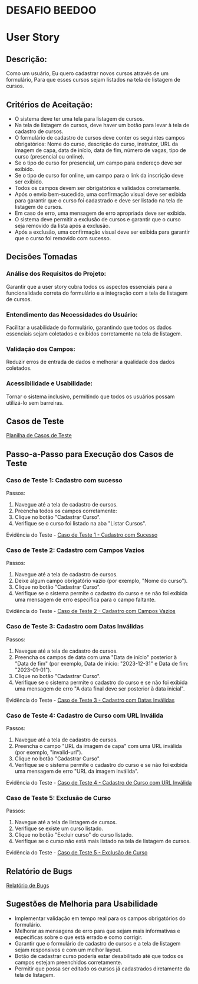 # DESAFIO BEEDOO

# User Story

## **Descrição:**
Como um usuário,
Eu quero cadastrar novos cursos através de um formulário,
Para que esses cursos sejam listados na tela de listagem de cursos.

## **Critérios de Aceitação:**
- O sistema deve ter uma tela para listagem de cursos.
- Na tela de listagem de cursos, deve haver um botão para levar à tela de cadastro de cursos.
- O formulário de cadastro de cursos deve conter os seguintes campos obrigatórios: Nome do curso, descrição do curso, instrutor, URL da imagem de capa, data de início, data de fim, número de vagas, tipo de curso (presencial ou online).
- Se o tipo de curso for presencial, um campo para endereço deve ser exibido.
- Se o tipo de curso for online, um campo para o link da inscrição deve ser exibido.
- Todos os campos devem ser obrigatórios e validados corretamente.
- Após o envio bem-sucedido, uma confirmação visual deve ser exibida para garantir que o curso foi cadastrado e deve ser listado na tela de listagem de cursos.
- Em caso de erro, uma mensagem de erro apropriada deve ser exibida.
- O sistema deve permitir a exclusão de cursos e garantir que o curso seja removido da lista após a exclusão.
- Após a exclusão, uma confirmação visual deve ser exibida para garantir que o curso foi removido com sucesso.

## Decisões Tomadas

### Análise dos Requisitos do Projeto:
Garantir que a user story cubra todos os aspectos essenciais para a funcionalidade correta do formulário e a integração com a tela de listagem de cursos.

### Entendimento das Necessidades do Usuário:
Facilitar a usabilidade do formulário, garantindo que todos os dados essenciais sejam coletados e exibidos corretamente na tela de listagem.

### Validação dos Campos:
Reduzir erros de entrada de dados e melhorar a qualidade dos dados coletados.

### Acessibilidade e Usabilidade:
Tornar o sistema inclusivo, permitindo que todos os usuários possam utilizá-lo sem barreiras.

## Casos de Teste
[Planilha de Casos de Teste](https://docs.google.com/spreadsheets/d/1Qr71w3px3hI-8yiCwXC1dDrGrHwPp5-AjKKGXFb2R6Y/edit?usp=sharing)

## Passo-a-Passo para Execução dos Casos de Teste

### Caso de Teste 1: Cadastro com sucesso
Passos:
1. Navegue até a tela de cadastro de cursos.
2. Preencha todos os campos corretamente:
3. Clique no botão "Cadastrar Curso".
4. Verifique se o curso foi listado na aba "Listar Cursos".

Evidência do Teste - [Caso de Teste 1 - Cadastro com Sucesso](https://drive.google.com/file/d/17_yecmiT2vCArfUdKgqiu1Z7gVcwXOrM/view?usp=drive_link)

### Caso de Teste 2: Cadastro com Campos Vazios
Passos:
1. Navegue até a tela de cadastro de cursos.
2. Deixe algum campo obrigatório vazio (por exemplo, "Nome do curso").
3. Clique no botão "Cadastrar Curso".
4. Verifique se o sistema permite o cadastro do curso e se não foi exibida uma mensagem de erro específica para o campo faltante.
 
Evidência do Teste - [Caso de Teste 2 - Cadastro com Campos Vazios](https://drive.google.com/file/d/113nUypCKq4MBqKodn5IOKvmhNl7CX-Ax/view?usp=drive_link)

### Caso de Teste 3: Cadastro com Datas Inválidas
Passos:
1. Navegue até a tela de cadastro de cursos.
2. Preencha os campos de data com uma "Data de início" posterior à "Data de fim" (por exemplo, Data de início: "2023-12-31" e Data de fim: "2023-01-01").
4. Clique no botão "Cadastrar Curso".
5. Verifique se o sistema permite o cadastro do curso e se não foi exibida uma mensagem de erro "A data final deve ser posterior à data inicial".

Evidência do Teste - [Caso de Teste 3 - Cadastro com Datas Inválidas](https://drive.google.com/file/d/1flaJ-C41w77ezAZfxl-ZJXjs8_Nu8rzJ/view?usp=drive_link)

### Caso de Teste 4: Cadastro de Curso com URL Inválida
Passos:
1. Navegue até a tela de cadastro de cursos.
2. Preencha o campo "URL da imagem de capa" com uma URL inválida (por exemplo, "invalid-url").
3. Clique no botão "Cadastrar Curso".
4. Verifique se o sistema permite o cadastro do curso e se não foi exibida uma mensagem de erro "URL da imagem inválida".

Evidência do Teste - [Caso de Teste 4 - Cadastro de Curso com URL Inválida](https://drive.google.com/file/d/1UtYai5R6L749iQmO60HlIFo3kcTt6Eo0/view?usp=drive_link)

### Caso de Teste 5: Exclusão de Curso
Passos:
1. Navegue até a tela de listagem de cursos.
2. Verifique se existe um curso listado.
3. Clique no botão "Excluir curso" do curso listado.
4. Verifique se o curso não está mais listado na tela de listagem de cursos.

Evidência do Teste - [Caso de Teste 5 - Exclusão de Curso](https://drive.google.com/file/d/1KH-DO64lvAv_DW-jfiUKYrp14E1Qiiny/view?usp=drive_link)

## Relatório de Bugs
[Relatório de Bugs](https://docs.google.com/spreadsheets/d/1tOTuahsFC1E6z0KEwd7Gfh-2ofOVx0JbOc6RGjN_MAg/edit?usp=sharing)

## Sugestões de Melhoria para Usabilidade
- Implementar validação em tempo real para os campos obrigatórios do formulário.
- Melhorar as mensagens de erro para que sejam mais informativas e específicas sobre o que está errado e como corrigir.
- Garantir que o formulário de cadastro de cursos e a tela de listagem sejam responsivos e com um melhor layout.
- Botão de cadastrar curso poderia estar desabilitado até que todos os campos estejam preenchidos corretamente.
- Permitir que possa ser editado os cursos já cadastrados diretamente da tela de listagem.
